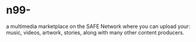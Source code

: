 # n99-
 a multimedia marketplace on the SAFE Network where you can upload your: music, videos, artwork, stories, along with many other content producers.
